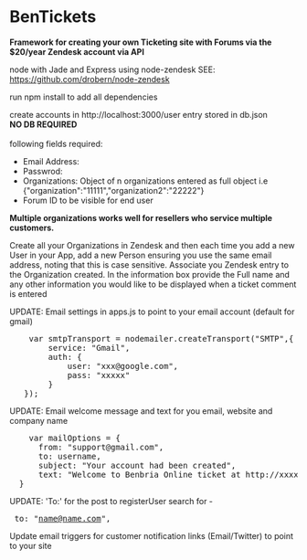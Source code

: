 BenTickets
==========

<strong>Framework for creating your own Ticketing site with Forums via the $20/year Zendesk account via API</strong>

node with Jade and Express using node-zendesk 
SEE: https://github.com/drobern/node-zendesk

run npm install to add all dependencies

create accounts in http://localhost:3000/user 
entry stored in db.json<br><strong>NO DB REQUIRED</strong></br>
<br>following fields required:</br>
<ul>
    <li>Email Address:</li>
    <li>Passwrod:</li>
    <li>Organizations: Object of n organizations entered as full object i.e {"organization":"11111","organization2":"22222"}</li>
    <li>Forum ID to be visible for end user
</ul>
<strong> Multiple organizations works well for resellers who service multiple customers. </strong>

Create all your Organizations in Zendesk and then each time you add a new User in your App, add a new Person ensuring you use the same email address, noting that this is case sensitive. Associate you Zendesk entry to the Organization created. In the information box provide the Full name and any other information you would like to be displayed when a ticket comment is entered

UPDATE: Email settings in apps.js to point to your email account (default for gmail)
<pre>
    var smtpTransport = nodemailer.createTransport("SMTP",{
        service: "Gmail",
        auth: {
            user: "xxx@google.com",
            pass: "xxxxx"
        }
   });
</pre>

UPDATE: Email welcome message and text for you email, website and company name
<pre>
    var mailOptions = {
      from: "support@gmail.com",
      to: username,
      subject: "Your account had been created",
      text: "Welcome to Benbria Online ticket at http://xxxx.xxxx.com.\nPlease note your \nUsername: "+username+"\nPassword: "+password+"\nThank you\n xxxxx Team" ,
  }
</pre>

UPDATE: 'To:' for the post to registerUser search for - <pre> to: "name@name.com", </pre>

Update email triggers for customer notification links (Email/Twitter) to point to your site



